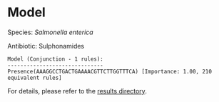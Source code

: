 
# Model

Species: *Salmonella enterica*

Antibiotic: Sulphonamides

```
Model (Conjunction - 1 rules):
------------------------------
Presence(AAAGGCCTGACTGAAAACGTTCTTGGTTTCA) [Importance: 1.00, 210 equivalent rules]

```

For details, please refer to the [results directory](../../../../../results/scm_b/salmonella%20enterica/sulphonamides/repeat_2/).

